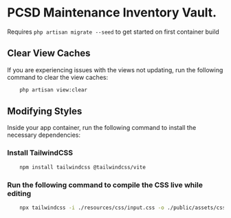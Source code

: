 # PCSD Maintenance Inventory Vault.

Requires `php artisan migrate --seed` to get started on first container build

## Clear View Caches
If you are experiencing issues with the views not updating, run the following command to clear the view caches:
```bash
    php artisan view:clear
```
## Modifying Styles
Inside your app container, run the following command to install the necessary dependencies:
### Install TailwindCSS
```bash
    npm install tailwindcss @tailwindcss/vite
```
### Run the following command to compile the CSS live while editing
```bash
    npx tailwindcss -i ./resources/css/input.css -o ./public/assets/css/tailwind.css --watch
```